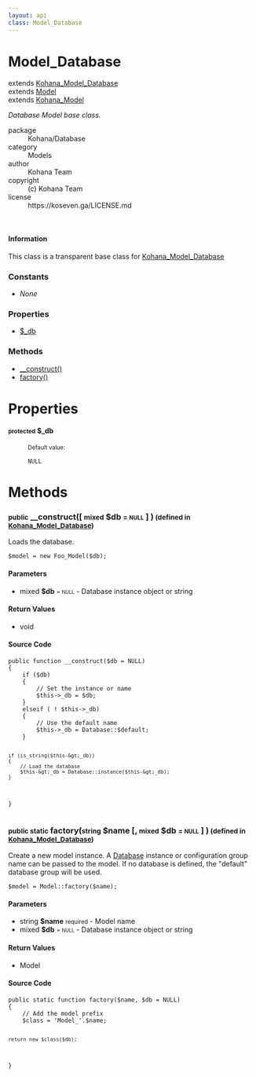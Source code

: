 ```yaml
---
layout: api
class: Model_Database
---
```

<h1>Model_Database</h1>
extends <a href='/documentation/api/Kohana_Model_Database'>Kohana_Model_Database</a>
<br />
extends <a href='/documentation/api/Model'>Model</a>
<br />
extends <a href='/documentation/api/Kohana_Model'>Kohana_Model</a>
<br />
<p>
<i><p>Database Model base class.</p>
</i>
</p>
<dl class='tags'>
<dt>package</dt>
<dd>Kohana/Database</dd>
<dt>category</dt>
<dd>Models</dd>
<dt>author</dt>
<dd>Kohana Team</dd>
<dt>copyright</dt>
<dd>(c) Kohana Team</dd>
<dt>license</dt>
<dd>https://koseven.ga/LICENSE.md</dd>
</dl>
<br />
<div class='callout-block callout-info'>
<div class='icon-holder'>
<i class='fas fa-info-circle'></i>
</div>
<div class='content'>
<h4 class='callout-title'>Information</h4>
<p>This class is a transparent base class for <a href='/documentation/api/Kohana_Model_Database'>Kohana_Model_Database</a></p>
</div>
</div>
<div class='toc row d-none d-sm-flex d-md-flex d-lg-flex d-xl-flex'>
<div class='constants col-4'>
<h3>Constants</h3>
<ul>
<li>
<em>None</em>
</li>
</ul>
</div>
<div class='properties col-4'>
<h3>Properties</h3>
<ul>
<li>
<a href="#property-_db">$_db</a>
</li>
</ul>
</div>
<div class='methods col-4'>
<h3>Methods</h3>
<ul>
<li>
<a href="#__construct">__construct()</a>
</li>
<li>
<a href="#factory">factory()</a>
</li>

</ul>
</div>
</div>
<h1 id='properties'>Properties</h1>
<div class='properties'>
<dl>
<dt>
<h4 id='property-_db'><small>protected</small>  <span class='blue'></span> $_db</h4>
</dt>
<dd>
 </dd>
<dd>
 </dd>
<dd>
<small>Default value:</small>
<br />
 <pre class="debug"><small>NULL</small></pre></dd>
</dl>
</div>
<h1 id='methods'>Methods</h1>
<div class='methods'>

<div class='method'>
<h3 id="__construct"><small>public</small>  __construct([ <small>mixed</small> <span class="param" title="Database instance object or string">$db</span> <small>= <small>NULL</small></small> ] )<small> (defined in <a href='/documentation/api/Kohana_Model_Database'>Kohana_Model_Database</a>)</small></h3>
<div class='description'><p>Loads the database.</p>

<pre><code>$model = new Foo_Model($db);
</code></pre>
</div>
<h4>Parameters</h4>
<ul>
<li>
 <span class="blue">mixed </span><strong> $db</strong> <small> = <small>NULL</small></small> - Database instance object or string</li>
</ul>
<h4>Return Values</h4>
<ul class='return'>
<li>
<span class='blue'>void</span>  
</li></ul>
<div class="method-source">
<h4>Source Code</h4>
<pre>
<code class="language-php">public function __construct($db = NULL)
{
	if ($db)
	{
		// Set the instance or name
		$this-&gt;_db = $db;
	}
	elseif ( ! $this-&gt;_db)
	{
		// Use the default name
		$this-&gt;_db = Database::$default;
	}

	if (is_string($this-&gt;_db))
	{
		// Load the database
		$this-&gt;_db = Database::instance($this-&gt;_db);
	}
}</code>
</pre>
</div>
</div>

<div class='method'>
<h3 id="factory"><small>public static</small>  factory(<small>string</small> <span class="param" title="Model name">$name</span> [, <small>mixed</small> <span class="param" title="Database instance object or string">$db</span> <small>= <small>NULL</small></small> ] )<small> (defined in <a href='/documentation/api/Kohana_Model_Database'>Kohana_Model_Database</a>)</small></h3>
<div class='description'><p>Create a new model instance. A <a href="/index.php/">Database</a> instance or configuration
group name can be passed to the model. If no database is defined, the
"default" database group will be used.</p>

<pre><code>$model = Model::factory($name);
</code></pre>
</div>
<h4>Parameters</h4>
<ul>
<li>
 <span class="blue">string </span><strong> $name</strong> <small>required</small> - Model name</li>
<li>
 <span class="blue">mixed </span><strong> $db</strong> <small> = <small>NULL</small></small> - Database instance object or string</li>
</ul>
<h4>Return Values</h4>
<ul class='return'>
<li>
<span class='blue'>Model</span>  
</li></ul>
<div class="method-source">
<h4>Source Code</h4>
<pre>
<code class="language-php">public static function factory($name, $db = NULL)
{
	// Add the model prefix
	$class = &#039;Model_&#039;.$name;

	return new $class($db);
}</code>
</pre>
</div>
</div>
</div>